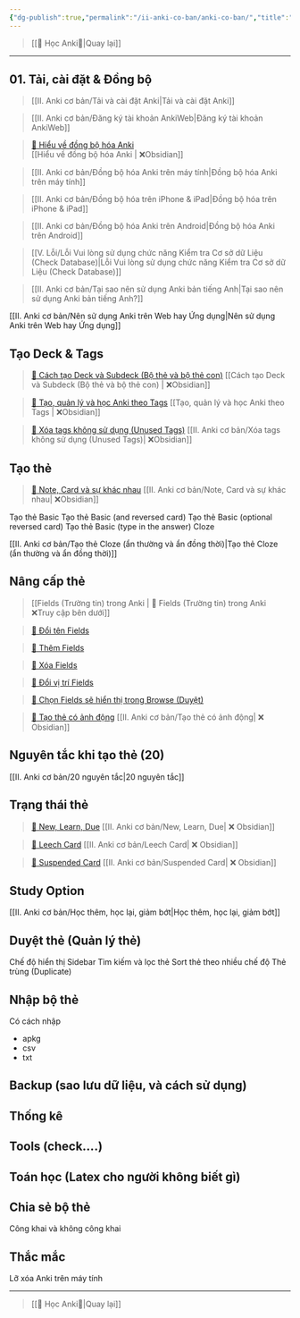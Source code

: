 ```yaml
---
{"dg-publish":true,"permalink":"/ii-anki-co-ban/anki-co-ban/","title":"Anki cơ bản","noteIcon":2}
---
```


> [[🌟 Học Anki🌟\|Quay lại]]

___
## 01. Tải, cài đặt & Đồng bộ
> [[II. Anki cơ bản/Tải và cài đặt Anki\|Tải và cài đặt Anki]] 

> [[II. Anki cơ bản/Đăng ký tài khoản AnkiWeb\|Đăng ký tài khoản AnkiWeb]] 

> [👑 Hiểu về đồng bộ hóa Anki](https://www.facebook.com/groups/ankikhoa2/posts/656841203164849/)  
> [[Hiểu về đồng bộ hóa Anki \| ❌Obsidian]]

> [[II. Anki cơ bản/Đồng bộ hóa Anki trên máy tính\|Đồng bộ hóa Anki trên máy tính]]

> [[II. Anki cơ bản/Đồng bộ hóa trên iPhone & iPad\|Đồng bộ hóa trên iPhone & iPad]]

> [[II. Anki cơ bản/Đồng bộ hóa Anki trên Android\|Đồng bộ hóa Anki trên Android]]

> [[V. Lỗi/Lỗi Vui lòng sử dụng chức năng Kiểm tra Cơ sở dữ Liệu (Check Database)\|Lỗi Vui lòng sử dụng chức năng Kiểm tra Cơ sở dữ Liệu (Check Database)]]

> [[II. Anki cơ bản/Tại sao nên sử dụng Anki bản tiếng Anh\|Tại sao nên sử dụng Anki bản tiếng Anh?]]

[[II. Anki cơ bản/Nên sử dụng Anki trên Web hay Ứng dụng\|Nên sử dụng Anki trên Web hay Ứng dụng]]

## Tạo Deck & Tags

> [👑 Cách tạo Deck và Subdeck (Bộ thẻ và bộ thẻ con)](https://www.facebook.com/100006970567626/videos/948967736190048/) 
> [[Cách tạo Deck và Subdeck (Bộ thẻ và bộ thẻ con) \| ❌Obsidian]]


> [👑 Tạo, quản lý và học Anki theo Tags](https://www.facebook.com/100006970567626/videos/1735576880208862/) 
> [[Tạo, quản lý và học Anki theo Tags \| ❌Obsidian]]

> [👑 Xóa tags không sử dụng (Unused Tags)](https://www.facebook.com/groups/ankikhoa2/posts/658428619672774/)
> [[II. Anki cơ bản/Xóa tags không sử dụng (Unused Tags)\| ❌Obsidian]]


## Tạo thẻ

> [👑 Note, Card và sự khác nhau](https://www.facebook.com/groups/ankikhoa2/posts/658651092983860/)
[[II. Anki cơ bản/Note, Card và sự khác nhau\| ❌Obsidian]]

Tạo thẻ Basic
Tạo thẻ Basic (and reversed card)
Tạo thẻ Basic (optional reversed card)
Tạo thẻ Basic (type in the answer)
Cloze

[[II. Anki cơ bản/Tạo thẻ Cloze (ẩn thường và ẩn đồng thời)\|Tạo thẻ Cloze (ẩn thường và ẩn đồng thời)]]

## Nâng cấp thẻ

> [[Fields (Trường tin) trong Anki \| 👑 Fields (Trường tin) trong Anki ❌Truy cập bên dưới]]

> [👑 Đổi tên Fields](https://www.facebook.com/100006970567626/videos/6386729764755310/)

> [👑 Thêm Fields](https://www.facebook.com/100006970567626/videos/610376627914331/)

> [👑 Xóa Fields](https://www.facebook.com/100006970567626/videos/1460259781398928/)

> [👑 Đổi vị trí Fields](https://www.facebook.com/100006970567626/videos/996737118425945/)

> [👑 Chọn Fields sẽ hiển thị trong Browse (Duyệt)](https://www.facebook.com/100006970567626/videos/1115800266045956/)



> [👑 Tạo thẻ có ảnh động](https://www.facebook.com/groups/ankikhoa2/posts/657978433051126/)
> [[II. Anki cơ bản/Tạo thẻ có ảnh động\| ❌ Obsidian]]

## Nguyên tắc khi tạo thẻ (20)
[[II. Anki cơ bản/20 nguyên tắc\|20 nguyên tắc]]

## Trạng thái thẻ

> [👑 New, Learn, Due](https://www.facebook.com/100006970567626/videos/6380549382011532/)
> [[II. Anki cơ bản/New, Learn, Due\| ❌ Obsidian]]

> [👑 Leech Card](https://www.facebook.com/100006970567626/videos/3522266851347838/)
> [[II. Anki cơ bản/Leech Card\| ❌ Obsidian]]

> [👑 Suspended Card](https://www.facebook.com/100006970567626/videos/1013283566338415/)
> [[II. Anki cơ bản/Suspended Card\| ❌ Obsidian]]


## Study Option
[[II. Anki cơ bản/Học thêm, học lại, giảm bớt\|Học thêm, học lại, giảm bớt]]


## Duyệt thẻ (Quản lý thẻ)

Chế độ hiển thị
Sidebar
Tìm kiếm và lọc thẻ
Sort thẻ theo nhiều chế độ
Thẻ trùng (Duplicate)


## Nhập bộ thẻ
Có cách nhập
- apkg
- csv
- txt

## Backup (sao lưu dữ liệu, và cách sử dụng)

## Thống kê

## Tools (check....)

## Toán học (Latex cho người không biết gì)

## Chia sẻ bộ thẻ
Công khai và không công khai

## Thắc mắc
Lỡ xóa Anki trên máy tính

___
> [[🌟 Học Anki🌟\|Quay lại]]